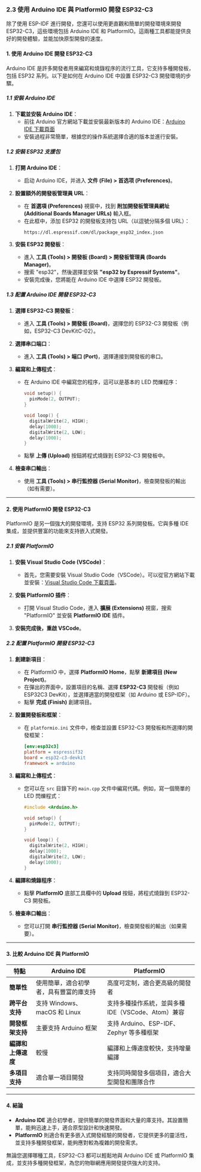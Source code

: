 ### 2.3 使用 Arduino IDE 與 PlatformIO 開發 ESP32-C3

除了使用 ESP-IDF 進行開發，您還可以使用更直觀和簡單的開發環境來開發 ESP32-C3，這些環境包括 Arduino IDE 和 PlatformIO。這兩種工具都能提供良好的開發體驗，並能加快原型開發的速度。

#### **1. 使用 Arduino IDE 開發 ESP32-C3**

Arduino IDE 是許多開發者用來編寫和燒錄程序的流行工具，它支持多種開發板，包括 ESP32 系列。以下是如何在 Arduino IDE 中設置 ESP32-C3 開發環境的步驟。

##### **1.1 安裝 Arduino IDE**

1. **下載並安裝 Arduino IDE**：
   - 前往 Arduino 官方網站下載並安裝最新版本的 Arduino IDE：[Arduino IDE 下載頁面](https://www.arduino.cc/en/software)
   - 安裝過程非常簡單，根據您的操作系統選擇合適的版本並進行安裝。

##### **1.2 安裝 ESP32 支援包**

1. **打開 Arduino IDE**：
   - 启动 Arduino IDE，并进入 **文件 (File) > 首选项 (Preferences)**。

2. **設置額外的開發板管理員 URL**：
   - 在 **首選項 (Preferences)** 視窗中，找到 **附加開發板管理員網址 (Additional Boards Manager URLs)** 輸入框。
   - 在此框中，添加 ESP32 的開發板支持包 URL（以逗號分隔多個 URL）：
     ```
     https://dl.espressif.com/dl/package_esp32_index.json
     ```

3. **安裝 ESP32 開發板**：
   - 進入 **工具 (Tools) > 開發板 (Board) > 開發板管理員 (Boards Manager)**。
   - 搜索 "esp32"，然後選擇並安裝 **"esp32 by Espressif Systems"**。
   - 安裝完成後，您將能在 Arduino IDE 中選擇 ESP32 開發板。

##### **1.3 配置 Arduino IDE 開發 ESP32-C3**

1. **選擇 ESP32-C3 開發板**：
   - 進入 **工具 (Tools) > 開發板 (Board)**，選擇您的 ESP32-C3 開發板（例如，ESP32-C3 DevKitC-02）。
   
2. **選擇串口端口**：
   - 進入 **工具 (Tools) > 端口 (Port)**，選擇連接到開發板的串口。

3. **編寫和上傳程式**：
   - 在 Arduino IDE 中編寫您的程序，這可以是基本的 LED 閃爍程序：
     ```cpp
     void setup() {
       pinMode(2, OUTPUT);
     }

     void loop() {
       digitalWrite(2, HIGH);
       delay(1000);
       digitalWrite(2, LOW);
       delay(1000);
     }
     ```
   - 點擊 **上傳 (Upload)** 按鈕將程式燒錄到 ESP32-C3 開發板中。

4. **檢查串口輸出**：
   - 使用 **工具 (Tools) > 串行監控器 (Serial Monitor)**，檢查開發板的輸出（如有需要）。

---

#### **2. 使用 PlatformIO 開發 ESP32-C3**

PlatformIO 是另一個強大的開發環境，支持 ESP32 系列開發板。它與多種 IDE 集成，並提供豐富的功能來支持嵌入式開發。

##### **2.1 安裝 PlatformIO**

1. **安裝 Visual Studio Code (VSCode)**：
   - 首先，您需要安裝 Visual Studio Code（VSCode）。可以從官方網站下載並安裝：[Visual Studio Code 下載頁面](https://code.visualstudio.com/Download)。

2. **安裝 PlatformIO 插件**：
   - 打開 Visual Studio Code，進入 **擴展 (Extensions)** 視窗，搜索 "PlatformIO" 並安裝 **PlatformIO IDE** 插件。

3. **安裝完成後，重啟 VSCode**。

##### **2.2 配置 PlatformIO 開發 ESP32-C3**

1. **創建新項目**：
   - 在 PlatformIO 中，選擇 **PlatformIO Home**，點擊 **新建項目 (New Project)**。
   - 在彈出的界面中，設置項目的名稱、選擇 **ESP32-C3** 開發板（例如 ESP32C3 DevKit），並選擇適當的開發框架（如 Arduino 或 ESP-IDF）。
   - 點擊 **完成 (Finish)** 創建項目。

2. **設置開發板和框架**：
   - 在 `platformio.ini` 文件中，檢查並設置 ESP32-C3 開發板和所選擇的開發框架：
     ```ini
     [env:esp32c3]
     platform = espressif32
     board = esp32-c3-devkit
     framework = arduino
     ```

3. **編寫和上傳程式**：
   - 您可以在 `src` 目錄下的 `main.cpp` 文件中編寫代碼。例如，寫一個簡單的 LED 閃爍程式：
     ```cpp
     #include <Arduino.h>

     void setup() {
       pinMode(2, OUTPUT);
     }

     void loop() {
       digitalWrite(2, HIGH);
       delay(1000);
       digitalWrite(2, LOW);
       delay(1000);
     }
     ```

4. **編譯和燒錄程序**：
   - 點擊 **PlatformIO** 底部工具欄中的 **Upload** 按鈕，將程式燒錄到 ESP32-C3 開發板。

5. **檢查串口輸出**：
   - 您可以打開 **串行監控器 (Serial Monitor)**，檢查開發板的輸出（如果需要）。

---

#### **3. 比較 Arduino IDE 與 PlatformIO**

| 特點               | **Arduino IDE**                           | **PlatformIO**                               |
|--------------------|-------------------------------------------|----------------------------------------------|
| **簡單性**         | 使用簡單，適合初學者，具有豐富的庫支持   | 高度可定制，適合更高級的開發者               |
| **跨平台支持**     | 支持 Windows、macOS 和 Linux             | 支持多種操作系統，並與多種 IDE（VSCode、Atom）兼容 |
| **開發框架支持**   | 主要支持 Arduino 框架                   | 支持 Arduino、ESP-IDF、Zephyr 等多種框架      |
| **編譯和上傳速度** | 較慢                                      | 編譯和上傳速度較快，支持增量編譯             |
| **多項目支持**     | 適合單一項目開發                         | 支持同時開發多個項目，適合大型開發和團隊合作 |

---

#### **4. 結論**

- **Arduino IDE** 適合初學者，提供簡單的開發界面和大量的庫支持。其設置簡單，能夠迅速上手，適合原型設計和快速開發。
- **PlatformIO** 則適合有更多嵌入式開發經驗的開發者，它提供更多的靈活性，並支持多種開發框架，能夠應對較為複雜的開發需求。

無論您選擇哪種工具，ESP32-C3 都可以輕鬆地與 Arduino IDE 或 PlatformIO 集成，並支持多種開發框架，為您的物聯網應用開發提供強大的支持。